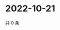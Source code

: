 # 2022-10-21

共 0 条

<!-- BEGIN WEIBO -->
<!-- 最后更新时间 Fri Oct 21 2022 17:23:59 GMT+0800 (China Standard Time) -->

<!-- END WEIBO -->
